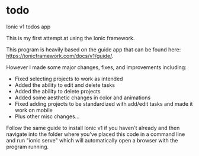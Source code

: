 # todo
Ionic v1 todos app

This is my first attempt at using the Ionic framework.

This program is heavily based on the guide app that can be found here: https://ionicframework.com/docs/v1/guide/.

However I made some major changes, fixes, and improvements including:
- Fixed selecting projects to work as intended
- Added the ability to edit and delete tasks
- Added the ability to delete projects
- Added some aesthetic changes in color and animations
- Fixed adding projects to be standardized with add/edit tasks and made it work on mobile
- Plus other misc changes...

Follow the same guide to install Ionic v1 if you haven't already and then navigate into the folder where you've placed this code in a
command line and run "ionic serve" which will automatically open a browser with the program running.
